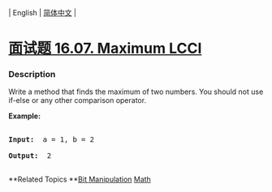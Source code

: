 | English | [简体中文](README.md) |

# [面试题 16.07. Maximum LCCI](https://leetcode-cn.com/problems/maximum-lcci)
 ### Description
<p>Write a method that finds the maximum of two numbers. You should not use if-else or any other comparison operator.</p>

<p><strong>Example: </strong></p>

<pre>
<strong>Input: </strong> a = 1, b = 2
<strong>Output: </strong> 2
</pre>

**Related Topics	**[Bit Manipulation](https://leetcode-cn.com/tag/bit-manipulation) [Math](https://leetcode-cn.com/tag/math) 